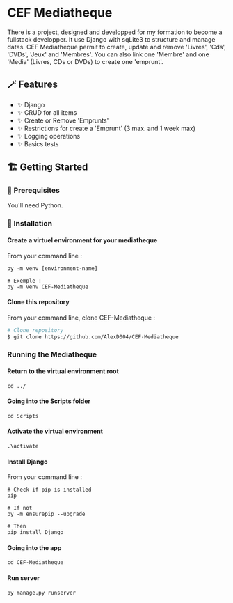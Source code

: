# CEF Mediatheque

There is a project, designed and developped for my formation to become a fullstack developper.
It use Django with sqLite3 to structure and manage datas.
CEF Mediatheque permit to create, update and remove 'Livres', 'Cds', 'DVDs', 'Jeux' and 'Membres'.
You can also link one 'Membre' and one 'Media' (Livres, CDs or DVDs) to create one 'emprunt'.

## :magic_wand: Features

- ✨ Django
- ✨ CRUD for all items
- ✨ Create or Remove 'Emprunts'
- ✨ Restrictions for create a 'Emprunt' (3 max. and 1 week max)
- ✨ Logging operations
- ✨ Basics tests

## 🏗️ Getting Started

### 📄 Prerequisites

You'll need Python.

### 🔨 Installation

#### Create a virtuel environment for your mediatheque
From your command line :

```
py -m venv [environment-name]

# Exemple :
py -m venv CEF-Mediatheque
```

#### Clone this repository
From your command line, clone CEF-Mediatheque :

```sh
# Clone repository
$ git clone https://github.com/AlexD004/CEF-Mediatheque
```

### Running the Mediatheque

#### Return to the virtual environment root

```
cd ../
```

#### Going into the Scripts folder

```
cd Scripts
```

#### Activate the virtual environment

```
.\activate
```

#### Install Django
From your command line :

```
# Check if pip is installed
pip

# If not
py -m ensurepip --upgrade

# Then
pip install Django

```

#### Going into the app

```
cd CEF-Mediatheque
```

#### Run server

```
py manage.py runserver
```
